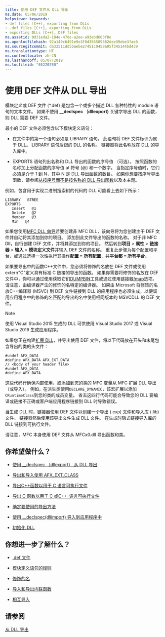 ```yaml
---
title: 使用 DEF 文件从 DLL 导出
ms.date: 05/06/2019
helpviewer_keywords:
- def files [C++], exporting from DLLs
- .def files [C++], exporting from DLLs
- exporting DLLs [C++], DEF files
ms.assetid: 9d31eda2-184e-47de-a2ee-a93ebd603f8e
ms.openlocfilehash: 92a140c6491e9e3f0d356509862dee39ebe3fae6
ms.sourcegitcommit: da32511dd5baebe27451c0458a95f345144bd439
ms.translationtype: HT
ms.contentlocale: zh-CN
ms.lasthandoff: 05/07/2019
ms.locfileid: "65220780"
---
```

# <a name="exporting-from-a-dll-using-def-files"></a>使用 DEF 文件从 DLL 导出

模块定义或 DEF 文件 (*.def) 是包含一个或多个描述 DLL 各种特性的 module 语句的文本文件。 如果不使用 **__declspec （dllexport)** 关键字导出 DLL 的函数，则 DLL 需要 DEF 文件。

最小的 DEF 文件必须包含以下模块定义语句：

- 在文件中的第一个语句必须是 LIBRARY 语句。 此语句将 DEF 文件标识为属于 DLL。 LIBRARY 语句后跟的 DLL 的名称。 链接器将此名称放在 DLL 的导入库中。

- EXPORTS 语句列出名称和 DLL 导出的函数的序号值 （可选）。 按照函数的名称加上分配函数的序号值 at 符号 (@) 和一个数字。 当指定序号值时，它们必须是介于 1 到 N，其中 N 是 DLL 导出函数的数目。 如果你想要按序号导出函数，请参阅[从按序号而不是按名称的 DLL 导出函数](exporting-functions-from-a-dll-by-ordinal-rather-than-by-name.md)以及本主题。

例如，包含用于实现二进制搜索树的代码的 DLL 可能看上去如下所示：

```
LIBRARY   BTREE
EXPORTS
   Insert   @1
   Delete   @2
   Member   @3
   Min   @4
```

如果您使用[MFC DLL 向导](../mfc/reference/mfc-dll-wizard.md)若要创建非 MFC DLL，该向导将为您创建主干 DEF 文件并自动将其添加到你的项目。 添加到此文件导出的函数的名称。 对于非 MFC Dll，自行创建 DEF 文件，并将其添加到你的项目。 然后转到**项目** > **属性** > **链接器** > **输入** > **模块定义文件**并输入 DEF 文件的名称。 重复此步骤为每个配置和平台，或通过选择一次性执行其操作**配置 = 所有配置**，并**平台都 = 所有平台**。

如果要导出中的函数C++文件中，您必须将修饰的名放在 DEF 文件或使用 extern"C"定义具有标准 C 链接的导出的函数。 如果你需要将修饰的名放在 DEF 文件中，你可以通过使用获取它们[DUMPBIN](../build/reference/dumpbin-reference.md)工具或通过使用链接器[/map](../build/reference/map-generate-mapfile.md)选项。 请注意，由编译器产生的修饰的名特定的编译器。 如果由 Microsoft 将修饰的名放C++编译器 (MSVC) 到 DEF 文件链接到 DLL 的应用程序也必须生成，以便调用应用程序中的修饰的名匹配的导出的名中使用相同版本的 MSVCDLL 的 DEF 文件。 

> [!NOTE]
> 使用 Visual Studio 2015 生成的 DLL 可供使用 Visual Studio 2017 或 Visual Studio 2019 生成应用程序。

如果您正在构建[扩展 DLL](../build/extension-dlls-overview.md)，并导出使用 DEF 文件，将以下代码放在开头和末尾包含导出的类的头文件：

```
#undef AFX_DATA
#define AFX_DATA AFX_EXT_DATA
// <body of your header file>
#undef AFX_DATA
#define AFX_DATA
```

这些代码行确保内部使用，或添加到您的类的 MFC 变量从 MFC 扩展 DLL 导出 （或导入）。 例如，在派生类使用`DECLARE_DYNAMIC`，该宏扩展以添加`CRuntimeClass`到您的类的成员变量。 省去这四行代码可能会导致您的 DLL 要编译或链接不正确或客户端应用程序链接到 DLL 时导致错误。

当生成 DLL 时，链接器使用 DEF 文件以创建一个导出 (.exp) 文件和导入库 (.lib) 文件。 链接器然后使用该导出文件生成 DLL 文件。 在生成时隐式链接导入库的 DLL 链接到可执行文件。

请注意，MFC 本身使用 DEF 文件从 MFCx0.dll 导出函数和类。

## <a name="what-do-you-want-to-do"></a>你希望做什么？

- [使用 __declspec （dllexport） 从 DLL 导出](exporting-from-a-dll-using-declspec-dllexport.md)

- [导出和导入使用 AFX_EXT_CLASS](exporting-and-importing-using-afx-ext-class.md)

- [导出C++函数以用于 C 语言可执行文件](exporting-cpp-functions-for-use-in-c-language-executables.md)

- [导出 C 函数以用于 C 或C++-语言可执行文件](exporting-c-functions-for-use-in-c-or-cpp-language-executables.md)

- [确定要使用的导出方法](determining-which-exporting-method-to-use.md)

- [使用 __declspec(dllimport) 导入到应用程序中](importing-into-an-application-using-declspec-dllimport.md)

- [初始化 DLL](run-time-library-behavior.md#initializing-a-dll)

## <a name="what-do-you-want-to-know-more-about"></a>你想进一步了解什么？

- [.def 文件](reference/module-definition-dot-def-files.md)

- [模块定义语句的规则](reference/rules-for-module-definition-statements.md)

- [修饰的名](reference/decorated-names.md)

- [导入和导出内联函数](importing-and-exporting-inline-functions.md)

- [相互导入](mutual-imports.md)

## <a name="see-also"></a>请参阅

[从 DLL 导出](exporting-from-a-dll.md)
